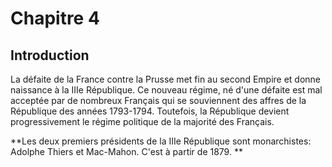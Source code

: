 
# Chapitre 4

## Introduction

La défaite de la France contre la Prusse met fin au second Empire et donne naissance à la IIIe République. Ce nouveau régime, né d'une défaite est mal acceptée par de nombreux Français qui se souviennent des affres de la République des années 1793-1794. Toutefois, la République devient progressivement le régime politique de la majorité des Français. 

**Les deux premiers présidents de la IIIe République sont monarchistes: Adolphe Thiers et Mac-Mahon. C'est à partir de 1879. **


<!--stackedit_data:
eyJoaXN0b3J5IjpbLTY2MzE0ODU4NV19
-->